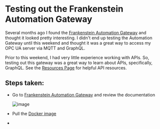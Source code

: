 # Testing out the Frankenstein Automation Gateway

Several months ago I found the [Frankenstein Automation Gateway](https://github.com/vogler75/automation-gateway) and thought it looked pretty interesting.
I didn't end up testing the Automation Gateway until this weekend and thought it was a great way to access my OPC UA server via MQTT and GraphQL.

Prior to this weekend, I had very little experience working with APIs. So, testing out this gateway was a great way to learn about APIs, specifically, GraphQL. See the [Resources Page](/Resources.md#apis) for helpful API resources.

## Steps taken:
- Go to [Frankenstein Automation Gateway](https://github.com/vogler75/automation-gateway) and review the documentation

  ![image](https://user-images.githubusercontent.com/48938478/135791378-29be6fc7-66e0-4bfb-8017-845259785fed.png)
  
- Pull the [Docker image](https://hub.docker.com/r/rocworks/automation-gateway)
-  
